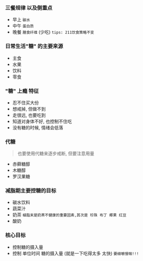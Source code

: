### 三餐规律 以及侧重点
- 早上 `碳水`
- 中午 `蛋白质`
- 晚餐 `膳食纤维` (少吃)
`tips: 211饮食策略不变`

### 日常生活"糖" 的主要来源
- 主食
- 水果
- 饮料
- 零食

###  "糖" 上瘾 特征
- 忍不住买大份
- 想戒掉, 但做不到
- 走很远, 也要吃到
- 知道对身体不好, 也控制不住吃
- 没有糖的时候, 情绪会低落

### 代糖
> 也要使用代糖来逐步戒断, 但要注意用量

- 赤藓糖醇
- 木糖醇
- 罗汉果糖

### 减脂期主要控糖的目标
- 碳水饮料
- 蔬菜汁
- 奶茶  `植脂末是奶茶不健康的重要因素,其次是 珍珠 布丁 椰果 红豆`
- 酸奶


### 核心目标

- 控制糖的摄入量
- 控制 单位时间 糖的摄入量 (就是一下吃得太多 太快) `要细嚼慢咽!!!`
